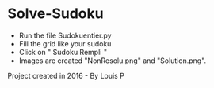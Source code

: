 # Solve-Sudoku

- Run the file Sudokuentier.py
- Fill the grid like your sudoku
- Click on " Sudoku Rempli "
- Images are created "NonResolu.png" and "Solution.png".

Project created in 2016 - By Louis P
